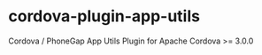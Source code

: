 cordova-plugin-app-utils
========================

Cordova / PhoneGap App Utils Plugin for Apache Cordova >= 3.0.0
